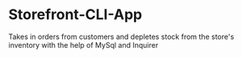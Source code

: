 # Storefront-CLI-App
Takes in orders from customers and depletes stock from the store's inventory with the help of MySql and Inquirer
